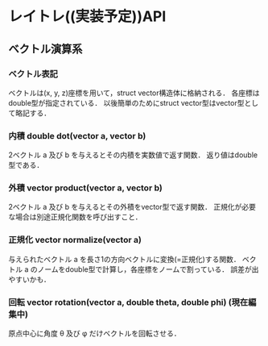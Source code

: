 # レイトレ((実装予定))API

## ベクトル演算系
### ベクトル表記
ベクトルは(x, y, z)座標を用いて，struct vector構造体に格納される．
各座標はdouble型が指定されている．
以後簡単のためにstruct vector型はvector型として略記する．

### 内積 double dot(vector a, vector b)
2ベクトル a 及び b を与えるとその内積を実数値で返す関数．
返り値はdouble型である．

### 外積 vector product(vector a, vector b)
2ベクトル a 及び b を与えるとその外積をvector型で返す関数．
正規化が必要な場合は別途正規化関数を呼び出すこと．

### 正規化 vector normalize(vector a)
与えられたベクトル a を長さ1の方向ベクトルに変換(=正規化)する関数．
ベクトル a のノームをdouble型で計算し，各座標をノームで割っている．
誤差が出やすいかも．

### 回転 vector rotation(vector a, double theta, double phi) (現在編集中)
原点中心に角度 θ 及び φ だけベクトルを回転させる．
